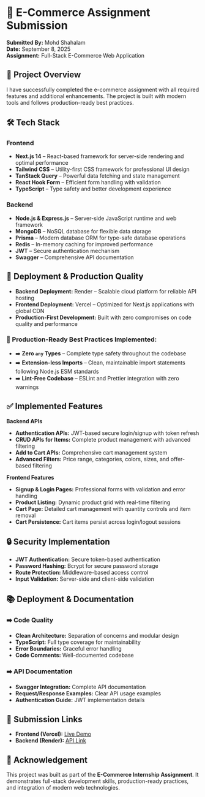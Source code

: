 # 🛒 E-Commerce Assignment Submission  

**Submitted By:** Mohd Shahalam  
**Date:** September 8, 2025  
**Assignment:** Full-Stack E-Commerce Web Application  


## 🎯 Project Overview  
I have successfully completed the e-commerce assignment with all required features and additional enhancements. The project is built with modern tools and follows production-ready best practices.  


## 🛠️ Tech Stack  

### **Frontend**  
- **Next.js 14** – React-based framework for server-side rendering and optimal performance  
- **Tailwind CSS** – Utility-first CSS framework for professional UI design  
- **TanStack Query** – Powerful data fetching and state management  
- **React Hook Form** – Efficient form handling with validation  
- **TypeScript** – Type safety and better development experience  

### **Backend**  
- **Node.js & Express.js** – Server-side JavaScript runtime and web framework  
- **MongoDB** – NoSQL database for flexible data storage  
- **Prisma** – Modern database ORM for type-safe database operations  
- **Redis** – In-memory caching for improved performance  
- **JWT** – Secure authentication mechanism  
- **Swagger** – Comprehensive API documentation  


## 🚀 Deployment & Production Quality  

- **Backend Deployment:** Render – Scalable cloud platform for reliable API hosting  
- **Frontend Deployment:** Vercel – Optimized for Next.js applications with global CDN  
- **Production-First Development:** Built with zero compromises on code quality and performance  

### 🎯 Production-Ready Best Practices Implemented:  
- ➡️ **Zero `any` Types** – Complete type safety throughout the codebase  
- ➡️ **Extension-less Imports** – Clean, maintainable import statements following Node.js ESM standards  
- ➡️ **Lint-Free Codebase** – ESLint and Prettier integration with zero warnings  


## ✅ Implemented Features  

**Backend APIs**  
- **Authentication APIs:** JWT-based secure login/signup with token refresh  
- **CRUD APIs for Items:** Complete product management with advanced filtering  
- **Add to Cart APIs:** Comprehensive cart management system  
- **Advanced Filters:** Price range, categories, colors, sizes, and offer-based filtering  

**Frontend Features**  
- **Signup & Login Pages:** Professional forms with validation and error handling  
- **Product Listing:** Dynamic product grid with real-time filtering  
- **Cart Page:** Detailed cart management with quantity controls and item removal  
- **Cart Persistence:** Cart items persist across login/logout sessions  


## 🔒 Security Implementation  
- **JWT Authentication:** Secure token-based authentication  
- **Password Hashing:** Bcrypt for secure password storage  
- **Route Protection:** Middleware-based access control  
- **Input Validation:** Server-side and client-side validation  


## 📚 Deployment & Documentation  

### ➡️ Code Quality  
- **Clean Architecture:** Separation of concerns and modular design  
- **TypeScript:** Full type coverage for maintainability  
- **Error Boundaries:** Graceful error handling  
- **Code Comments:** Well-documented codebase  

### ➡️ API Documentation  
- **Swagger Integration:** Complete API documentation  
- **Request/Response Examples:** Clear API usage examples  
- **Authentication Guide:** JWT implementation details  


## 📎 Submission Links  
- **Frontend (Vercel):** [Live Demo](https://e-comerce-assignment.vercel.app/)  
- **Backend (Render):** [API Link](https://e-comerce-assignment.onrender.com/docs)


## 🙌 Acknowledgement  
This project was built as part of the **E-Commerce Internship Assignment**. It demonstrates full-stack development skills, production-ready practices, and integration of modern web technologies.  
